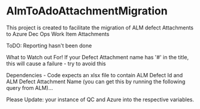 # AlmToAdoAttachmentMigration
This project is created to facilitate the migration of ALM defect Attachments to Azure Dec Ops Work Item Attachments

ToDO: Reporting hasn't been done

What to Watch out For!
If your Defect Attachment name has '#' in the title, this will cause a failure - try to avoid this

Dependencies - Code expects an xlsx file to contain ALM Defect Id and ALM Defect Attachment Name
(you can get this by running the following query from ALM)...


Please Update: your instance of QC and Azure into the respective variables. 

